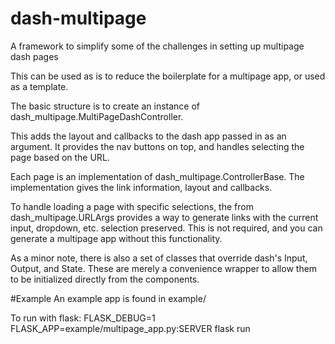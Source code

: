 # dash-multipage
A framework to simplify some of the challenges in setting up multipage dash pages

This can be used as is to reduce the boilerplate for a multipage app, or used as a template.

The basic structure is to create an instance of dash_multipage.MultiPageDashController.

This adds the layout and callbacks to the dash app passed in as an argument. It provides the
nav buttons on top, and handles selecting the page based on the URL.

Each page is an implementation of dash_multipage.ControllerBase. The implementation gives the
link information, layout and callbacks.

To handle loading a page with specific selections, the from dash_multipage.URLArgs provides
a way to generate links with the current input, dropdown, etc. selection preserved. This is
not required, and you can generate a multipage app without this functionality.

As a minor note, there is also a set of classes that override dash's Input, Output, and State.
These are merely a convenience wrapper to allow them to be initialized directly from the
components.

#Example
An example app is found in example/

To run with flask:
FLASK_DEBUG=1 FLASK_APP=example/multipage_app.py:SERVER flask run
